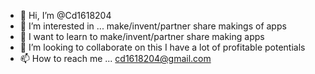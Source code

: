 - 👋 Hi, I’m @Cd1618204
- 👀 I’m interested in ... make/invent/partner share makings of apps
- 🌱 I want to learn to make/invent/partner share making apps
- 💞️ I’m looking to collaborate on this I have a lot of profitable potentials
- 📫 How to reach me ... cd1618204@gmail.com

<!---
Cd1618204/Cd1618204 is a ✨ special ✨ repository because its `README.md` (this file) appears on your GitHub profile.
You can click the Preview link to take a look at your changes.
--->
